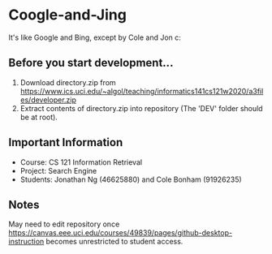 # Coogle-and-Jing
It's like Google and Bing, except by Cole and Jon c:

## Before you start development...

1. Download directory.zip from https://www.ics.uci.edu/~algol/teaching/informatics141cs121w2020/a3files/developer.zip
2. Extract contents of directory.zip into repository (The 'DEV' folder should be at root).

## Important Information

- Course: CS 121 Information Retrieval
- Project: Search Engine
- Students: Jonathan Ng (46625880) and Cole Bonham (91926235)

## Notes

May need to edit repository once https://canvas.eee.uci.edu/courses/49839/pages/github-desktop-instruction becomes unrestricted to student access.
